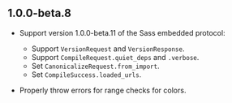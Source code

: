 ## 1.0.0-beta.8

* Support version 1.0.0-beta.11 of the Sass embedded protocol:
  * Support `VersionRequest` and `VersionResponse`.
  * Support `CompileRequest.quiet_deps` and `.verbose`.
  * Set `CanonicalizeRequest.from_import`.
  * Set `CompileSuccess.loaded_urls`.

* Properly throw errors for range checks for colors.

